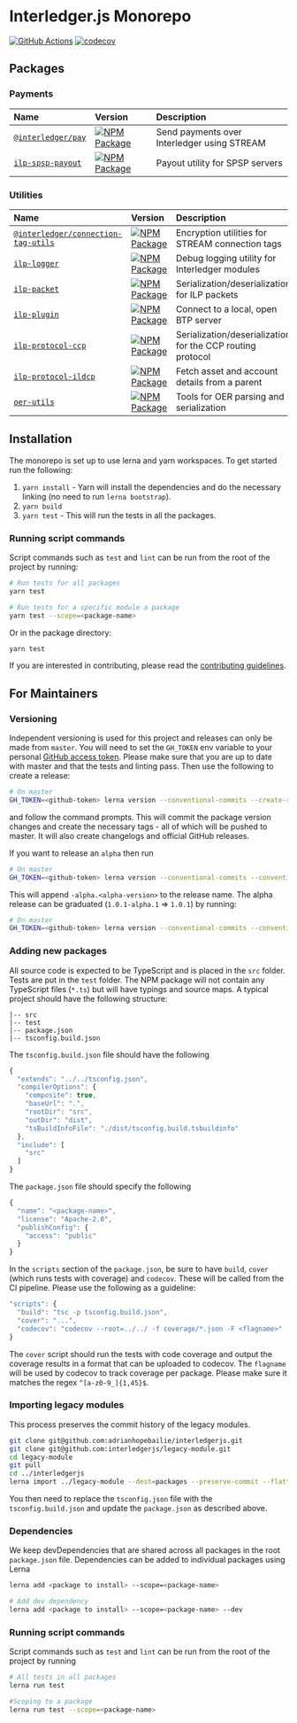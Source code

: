 # Interledger.js Monorepo

[![GitHub Actions](https://img.shields.io/github/workflow/status/interledgerjs/interledgerjs/master.svg?style=flat&logo=github)](https://circleci.com/gh/interledgerjs/interledgerjs/master)
[![codecov](https://codecov.io/gh/interledgerjs/interledgerjs/branch/master/graph/badge.svg)](https://codecov.io/gh/interledgerjs/interledgerjs)

## Packages

### Payments

| Name                                            | Version                                                                                                                             | Description                                 |
| :---------------------------------------------- | :---------------------------------------------------------------------------------------------------------------------------------- | :------------------------------------------ |
| [`@interledger/pay`](./packages/pay)            | [![NPM Package](https://img.shields.io/npm/v/@interledger/pay.svg?style=flat&logo=npm)](https://npmjs.org/package/@interledger/pay) | Send payments over Interledger using STREAM |
| [`ilp-spsp-payout`](./packages/ilp-spsp-payout) | [![NPM Package](https://img.shields.io/npm/v/ilp-spsp-payout.svg?style=flat&logo=npm)](https://npmjs.org/package/ilp-spsp-payout)   | Payout utility for SPSP servers             |

### Utilities

| Name                                                                   | Version                                                                                                                                                               | Description                                                |
| :--------------------------------------------------------------------- | :-------------------------------------------------------------------------------------------------------------------------------------------------------------------- | :--------------------------------------------------------- |
| [`@interledger/connection-tag-utils`](./packages/connection-tag-utils) | [![NPM Package](https://img.shields.io/npm/v/@interledger/connection-tag-utils.svg?style=flat&logo=npm)](https://npmjs.org/package/@interledger/connection-tag-utils) | Encryption utilities for STREAM connection tags            |
| [`ilp-logger`](./packages/ilp-logger)                                  | [![NPM Package](https://img.shields.io/npm/v/ilp-logger.svg?style=flat&logo=npm)](https://npmjs.org/package/ilp-logger)                                               | Debug logging utility for Interledger modules              |
| [`ilp-packet`](./packages/ilp-packet)                                  | [![NPM Package](https://img.shields.io/npm/v/ilp-packet.svg?style=flat&logo=npm)](https://npmjs.org/package/ilp-packet)                                               | Serialization/deserialization for ILP packets              |
| [`ilp-plugin`](./packages/ilp-plugin)                                  | [![NPM Package](https://img.shields.io/npm/v/ilp-plugin.svg?style=flat&logo=npm)](https://npmjs.org/package/ilp-plugin)                                               | Connect to a local, open BTP server                        |
| [`ilp-protocol-ccp`](./packages/ilp-protocol-ccp)                      | [![NPM Package](https://img.shields.io/npm/v/ilp-protocol-ccp.svg?style=flat&logo=npm)](https://npmjs.org/package/ilp-protocol-ccp)                                   | Serialization/deserialization for the CCP routing protocol |
| [`ilp-protocol-ildcp`](./packages/ilp-protocol-ildcp)                  | [![NPM Package](https://img.shields.io/npm/v/ilp-protocol-ildcp.svg?style=flat&logo=npm)](https://npmjs.org/package/ilp-protocol-ildcp)                               | Fetch asset and account details from a parent              |
| [`oer-utils`](./packages/oer-utils)                                    | [![NPM Package](https://img.shields.io/npm/v/oer-utils.svg?style=flat&logo=npm)](https://npmjs.org/package/oer-utils)                                                 | Tools for OER parsing and serialization                    |

## Installation

The monorepo is set up to use lerna and yarn workspaces. To get started run the following:

1. `yarn install` - Yarn will install the dependencies and do the necessary linking (no need to run `lerna bootstrap`).
2. `yarn build`
3. `yarn test` - This will run the tests in all the packages.

### Running script commands

Script commands such as `test` and `lint` can be run from the root of the project by running:

```sh
# Run tests for all packages
yarn test

# Run tests for a specific module a package
yarn test --scope=<package-name>
```

Or in the package directory:

```sh
yarn test
```

If you are interested in contributing, please read the [contributing guidelines](./CONTRIBUTING.md).

## For Maintainers

### Versioning

Independent versioning is used for this project and releases can only be made from `master`. You will need to set the `GH_TOKEN` env variable to your
personal [GitHub access token](https://github.com/settings/tokens). Please make sure that you are up to date with master and that the tests and linting pass. Then use the following to create a release:

```sh
# On master
GH_TOKEN=<github-token> lerna version --conventional-commits --create-release github
```

and follow the command prompts. This will commit the package version changes and create the necessary tags - all of which will be pushed to master. It will also create changelogs and official GitHub releases.

If you want to release an `alpha` then run

```sh
# On master
GH_TOKEN=<github-token> lerna version --conventional-commits --conventional-prerelease --create-release github
```

This will append `-alpha.<alpha-version>` to the release name. The alpha release can be graduated (`1.0.1-alpha.1` => `1.0.1`) by running:

```sh
# On master
GH_TOKEN=<github-token> lerna version --conventional-commits --conventional-graduate --create-release github
```

### Adding new packages

All source code is expected to be TypeScript and is placed in the `src` folder. Tests are put in the `test` folder.
The NPM package will not contain any TypeScript files (`*.ts`) but will have typings and source maps. A typical project should have the following structure:

```
|-- src
|-- test
|-- package.json
|-- tsconfig.build.json
```

The `tsconfig.build.json` file should have the following

```js
{
  "extends": "../../tsconfig.json",
  "compilerOptions": {
    "composite": true,
    "baseUrl": ".",
    "rootDir": "src",
    "outDir": "dist",
    "tsBuildInfoFile": "./dist/tsconfig.build.tsbuildinfo"
  },
  "include": [
    "src"
  ]
}
```

The `package.json` file should specify the following

```js
{
  "name": "<package-name>",
  "license": "Apache-2.0",
  "publishConfig": {
    "access": "public"
  }
}
```

In the `scripts` section of the `package.json`, be sure to have `build`, `cover` (which runs tests with coverage) and `codecov`. These will be called from the CI pipeline. Please use the following as a guideline:

```js
"scripts": {
  "build": "tsc -p tsconfig.build.json",
  "cover": "...",
  "codecov": "codecov --root=../../ -f coverage/*.json -F <flagname>"
}
```

The `cover` script should run the tests with code coverage and output the coverage results in a format that can be uploaded to codecov. The `flagname` will be used by codecov to track coverage per package. Please make sure it matches the regex `^[a-z0-9_]{1,45}$`.

### Importing legacy modules

This process preserves the commit history of the legacy modules.

```sh
git clone git@github.com:adrianhopebailie/interledgerjs.git
git clone git@github.com:interledgerjs/legacy-module.git
cd legacy-module
git pull
cd ../interledgerjs
lerna import ../legacy-module --dest=packages --preserve-commit --flatten
```

You then need to replace the `tsconfig.json` file with the `tsconfig.build.json` and update the `package.json` as described above.

### Dependencies

We keep devDependencies that are shared across all packages in the root `package.json` file. Dependencies can be added to individual packages using Lerna

```sh
lerna add <package to install> --scope=<package-name>

# Add dev dependency
lerna add <package to install> --scope=<package-name> --dev
```

### Running script commands

Script commands such as `test` and `lint` can be run from the root of the project by running

```sh
# All tests in all packages
lerna run test

#Scoping to a package
lerna run test --scope=<package-name>
```
